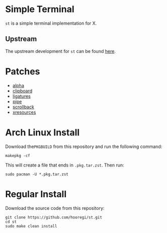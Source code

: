 # Simple Terminal

`st` is a simple terminal implementation for X.

## Upstream

The upstream development for `st` can be found [here](https://git.suckless.org/st).

# Patches

- [alpha](https://st.suckless.org/patches/alpha_focus_highlight/)
- [clipboard](https://st.suckless.org/patches/clipboard/)
- [ligatures](https://st.suckless.org/patches/ligatures/)
- [pipe](https://st.suckless.org/patches/externalpipe/)
- [scrollback](https://st.suckless.org/patches/scrollback/)
- [xresources](https://st.suckless.org/patches/xresources/)

# Arch Linux Install

Download the`PKGBUILD` from this repository and run the following command:

```
makepkg -cf
```

This will create a file that ends in `.pkg.tar.zst`. Then run:

```
sudo pacman -U *.pkg.tar.zst
```

# Regular Install

Download the source code from this repository:

```
git clone https://github.com/hooregi/st.git
cd st
sudo make clean install
```
